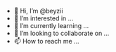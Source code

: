 - 👋 Hi, I’m @beyzii
- 👀 I’m interested in ...
- 🌱 I’m currently learning ...
- 💞️ I’m looking to collaborate on ...
- 📫 How to reach me ...

<!---
beyzii/beyzii is a ✨ special ✨ repository because its `README.md` (this file) appears on your GitHub profile.
You can click the Preview link to take a look at your changes.
--->
